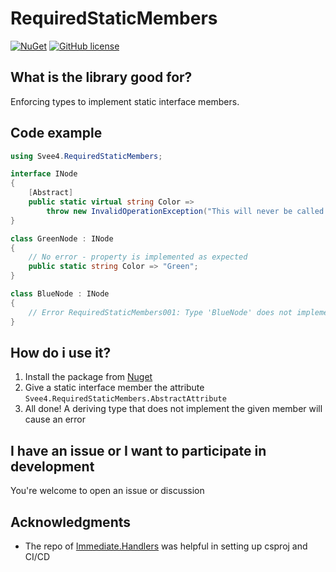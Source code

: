 # RequiredStaticMembers

[![NuGet](https://img.shields.io/nuget/v/Immediate.Handlers.svg?style=plastic)](https://www.nuget.org/packages/Svee4.RequiredStaticMembers/)
[![GitHub license](https://img.shields.io/github/license/viceroypenguin/Immediate.Handlers.svg)](https://github.com/svee4/RequiredStaticMembers/blob/main/license.txt)

## What is the library good for?

Enforcing types to implement static interface members.

## Code example

```cs
using Svee4.RequiredStaticMembers;

interface INode
{
	[Abstract]
	public static virtual string Color =>
		throw new InvalidOperationException("This will never be called on accident");
}

class GreenNode : INode
{
	// No error - property is implemented as expected
	public static string Color => "Green";
}

class BlueNode : INode
{
	// Error RequiredStaticMembers001: Type 'BlueNode' does not implement required static member 'GetColor' from interface 'INode'
}
```

## How do i use it?

1. Install the package from [Nuget](https://www.nuget.org/packages/Svee4.RequiredStaticMembers/)
2. Give a static interface member the attribute `Svee4.RequiredStaticMembers.AbstractAttribute`
3. All done! A deriving type that does not implement the given member will cause an error

## I have an issue or I want to participate in development

You're welcome to open an issue or discussion

## Acknowledgments

-   The repo of [Immediate.Handlers](https://github.com/viceroypenguin/Immediate.Handlers/blob/master/src/Immediate.Handlers/Immediate.Handlers.csproj) was helpful in setting up csproj and CI/CD
